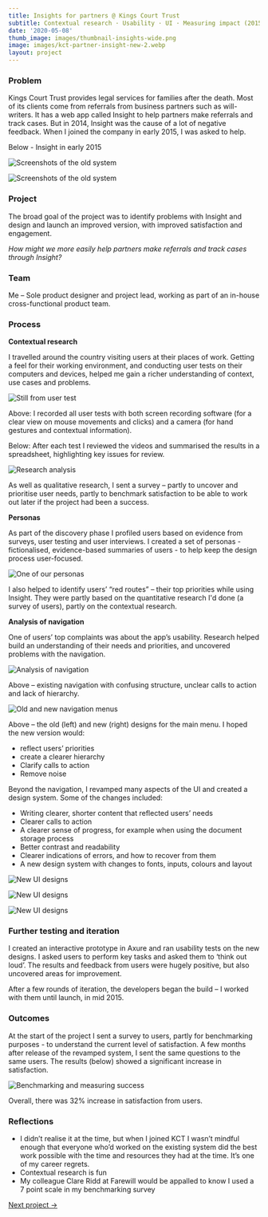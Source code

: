 ```yaml
---
title: Insights for partners @ Kings Court Trust
subtitle: Contextual research · Usability · UI · Measuring impact (2015)
date: '2020-05-08'
thumb_image: images/thumbnail-insights-wide.png 
image: images/kct-partner-insight-new-2.webp 
layout: project
---
```


### Problem

Kings Court Trust provides legal services for families after the death. Most of its clients come from referrals from business partners such as will-writers. It has a web app called Insight to help partners make referrals and track cases. But in 2014, Insight was the cause of a lot of negative feedback. When I joined the company in early 2015, I was asked to help.

Below - Insight in early 2015

![Screenshots of the old system](/images/kct-partner-insight-old-1.webp "Screenshots of the old system")

![Screenshots of the old system](/images/kct-partner-insight-old-2.webp "Screenshots of the old system")

### Project
The broad goal of the project was to identify problems with Insight and design and launch an improved version, with improved satisfaction and engagement.

*How might we more easily help partners make referrals and track cases through Insight?*


### Team

Me – Sole product designer and project lead, working as part of an in-house cross-functional product team.

### Process

**Contextual research**

I travelled around the country visiting users at their places of work. Getting a feel for their working environment, and conducting user tests on their computers and devices, helped me gain a richer understanding of context, use cases and problems.

![Still from user test](/images/kct-partner-insight-user-test.webp "Still from user test")

Above: I recorded all user tests with both screen recording software (for a clear view on mouse movements and clicks) and a camera (for hand gestures and contextual information).

Below: After each test I reviewed the videos and summarised the results in a spreadsheet, highlighting key issues for review.

![Research analysis](/images/kct-partner-insight-analysis.webp "Research analysis")

As well as qualitative research, I sent a survey – partly to uncover and prioritise user needs, partly to benchmark satisfaction to be able to work out later if the project had been a success.

**Personas**

As part of the discovery phase I profiled users based on evidence from surveys, user testing and user interviews. I created a set of personas - fictionalised, evidence-based summaries of users - to help keep the design process user-focused.

![One of our personas](/images/kct-partner-insight-persona.webp "One of our personas")

I also helped to identify users’ “red routes” – their top priorities while using Insight. They were partly based on the quantitative research I'd done (a survey of users), partly on the contextual research.

**Analysis of navigation**

One of users’ top complaints was about the app’s usability. Research helped build an understanding of their needs and priorities, and uncovered problems with the navigation. 

![Analysis of navigation](/images/kct-partner-insight-navigation-analysis.webp "Analysis of navigation")

Above – existing navigation with confusing structure, unclear calls to action and lack of hierarchy.

![Old and new navigation menus](/images/kct-partner-insight-old-and-new-menus.webp "The old and new navigation menus")

Above – the old (left) and new (right) designs for the main menu. I hoped the new version would: 

- reflect users’ priorities
- create a clearer hierarchy
- Clarify calls to action 
- Remove noise

Beyond the navigation, I revamped many aspects of the UI and created a design system. Some of the changes included:

- Writing clearer, shorter content that reflected users’ needs
- Clearer calls to action
- A clearer sense of progress, for example when using the document storage process
- Better contrast and readability
- Clearer indications of errors, and how to recover from them
- A new design system with changes to fonts, inputs, colours and layout

![New UI designs](/images/kct-partner-insight-new-1.webp "New UI designs")

![New UI designs](/images/kct-partner-insight-new-2.webp "New UI designs")

![New UI designs](/images/kct-partner-insight-new-3.webp "New UI designs")

### Further testing and iteration

I created an interactive prototype in Axure and ran usability tests on the new designs. I asked users to perform key tasks and asked them to ‘think out loud’. The results and feedback from users were hugely positive, but also uncovered areas for improvement. 

After a few rounds of iteration, the developers began the build – I worked with them until launch, in mid 2015. 

### Outcomes

At the start of the project I sent a survey to users, partly for benchmarking purposes - to understand the current level of satisfaction. A few months after release of the revamped system, I sent the same questions to the same users. The results (below) showed a significant increase in satisfaction.

![Benchmarking and measuring success](/images/kct-partner-insight-benchmarking.webp "Benchmarking and measuring success")

Overall, there was 32% increase in satisfaction from users.

### Reflections
- I didn’t realise it at the time, but when I joined KCT I wasn’t mindful enough that everyone who’d worked on the existing system did the best work possible with the time and resources they had at the time. It’s one of my career regrets.
- Contextual research is fun
- My colleague Clare Ridd at Farewill would be appalled to know I used a 7 point scale in my benchmarking survey

[Next project →](/portfolio/internal-case-management-kct)